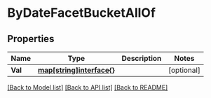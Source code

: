 # ByDateFacetBucketAllOf

## Properties

Name | Type | Description | Notes
------------ | ------------- | ------------- | -------------
**Val** | [**map[string]interface{}**](.md) |  | [optional] 

[[Back to Model list]](../README.md#documentation-for-models) [[Back to API list]](../README.md#documentation-for-api-endpoints) [[Back to README]](../README.md)


